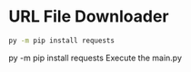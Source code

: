 # URL File Downloader
  ```sh
  py -m pip install requests
  ```
py -m pip install requests
Execute the main.py
